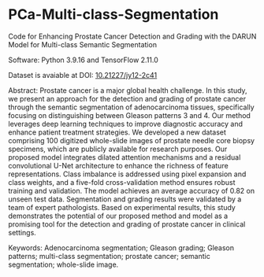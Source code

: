 # PCa-Multi-class-Segmentation
Code for Enhancing Prostate Cancer Detection and Grading with the DARUN Model for Multi-class Semantic Segmentation

Software: Python 3.9.16 and TensorFlow 2.11.0

Dataset is avaiable at DOI: [10.21227/jy12-2c41](https://dx.doi.org/10.21227/jy12-2c41)

Abstract:
Prostate cancer is a major global health challenge. In this study, we present an approach for the detection and grading of prostate cancer through the semantic segmentation of adenocarcinoma tissues, specifically focusing on distinguishing between Gleason patterns 3 and 4. Our method leverages deep learning techniques to improve diagnostic accuracy and enhance patient treatment strategies. We developed a new dataset comprising 100 digitized whole-slide images of prostate needle core biopsy specimens, which are publicly available for research purposes. Our proposed model integrates dilated attention mechanisms and a residual convolutional U-Net architecture to enhance the richness of feature representations. Class imbalance is addressed using pixel expansion and class weights, and a five-fold cross-validation method ensures robust training and validation. The model achieves an average accuracy of 0.82 on unseen test data. Segmentation and grading results were validated by a team of expert pathologists. Based on experimental results, this study demonstrates the potential of our proposed method and model as a promising tool for the detection and grading of prostate cancer in clinical settings.

Keywords:
Adenocarcinoma segmentation; Gleason grading; Gleason patterns; multi-class segmentation; prostate cancer; semantic segmentation; whole-slide image.
